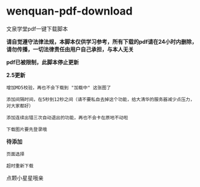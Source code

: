 # wenquan-pdf-download
文泉学堂pdf一键下载脚本

**请自觉遵守法律法规，本脚本仅供学习参考，所有下载的pdf请在24小时内删除，请勿传播，一切法律责任由用户自己承担，与本人无关**

**pdf已被限制，此脚本停止更新**

**2.5更新**
```
增加MD5校验，再也不会下载到 "加载中" 这张图了

添加间隔时间，在5秒到12秒之间（请不要私自去掉这个功能，给大清华的服务器减少点压力，对大家都好）

添加连续出错三次自动退出的功能，再也不会卡在原地不动啦

下载图片要先登录哦
```
**待添加**
```
页面选择

超时重新下载
```

点颗小星星哦亲
